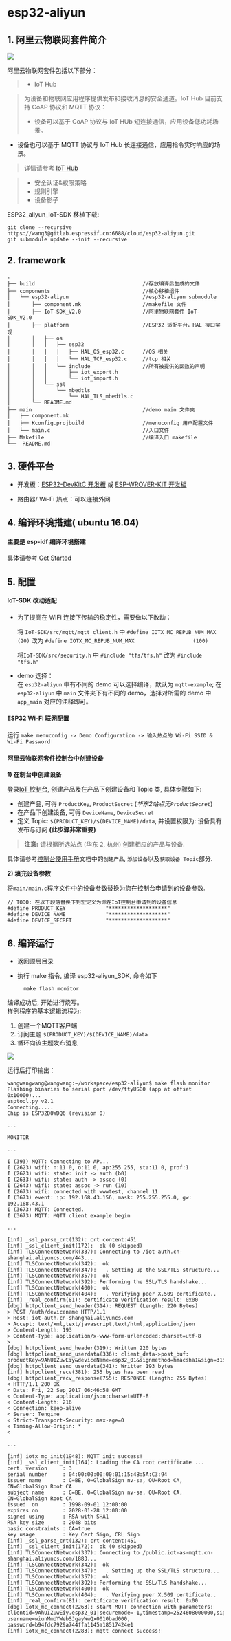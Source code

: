 ﻿# esp32-aliyun  

## 1. 阿里云物联网套件简介

![](https://i.imgur.com/OqjGiQL.png)

阿里云物联网套件包括以下部分：  

> - IoT Hub  

>  为设备和物联网应用程序提供发布和接收消息的安全通道。IoT Hub 目前支持 CoAP 协议和 MQTT 协议：
 >  - 设备可以基于 CoAP 协议与 IoT HUb 短连接通信，应用设备低功耗场景。
  - 设备也可以基于 MQTT 协议与 IoT Hub 长连接通信，应用指令实时响应的场景。  
  
>   详情请参考 [IoT Hub](https://help.aliyun.com/document_detail/30548.html?spm=5176.doc30523.2.1.WtHk0t)

> - 安全认证&权限策略
> - 规则引擎
> - 设备影子

ESP32_aliyun_IoT-SDK 移植下载:  

    git clone --recursive https://wang3@gitlab.espressif.cn:6688/cloud/esp32-aliyun.git  
    git submodule update --init --recursive

## 2. framework  

```
.
├── build                                   //存放编译后生成的文件
├── components                              //核心移植组件
│   └── esp32-aliyun                        //esp32-aliyun submodule
│       ├── component.mk                    //makefile 文件
│       ├── IoT-SDK_V2.0                    //阿里物联网套件 IoT-SDK_V2.0
│       ├── platform                        //ESP32 适配平台，HAL 接口实现
│       │   ├── os
│       │   │   ├── esp32                
│       │   │   │   ├── HAL_OS_esp32.c      //OS 相关
│       │   │   │   └── HAL_TCP_esp32.c     //tcp 相关
│       │   │   └── include                 //所有被提供的函数的声明
│       │   │       ├── iot_export.h
│       │   │       └── iot_import.h
│       │   └── ssl
│       │       └── mbedtls                 
│       │           └── HAL_TLS_mbedtls.c
│       └── README.md
├── main                                    //demo main 文件夹     
│   ├── component.mk
│   ├── Kconfig.projbuild                   //menuconfig 用户配置文件
│   └── main.c                              //入口文件
├── Makefile                                //编译入口 makefile
└──  README.md

```
## 3. 硬件平台  

- 开发板：[ESP32-DevKitC 开发板](http://esp-idf.readthedocs.io/en/latest/hw-reference/modules-and-boards.html#esp32-core-board-v2-esp32-devkitc) 或 [ESP-WROVER-KIT 开发板](http://esp-idf.readthedocs.io/en/latest/hw-reference/modules-and-boards.html#esp-wrover-kit)

- 路由器/ Wi-Fi 热点：可以连接外网

## 4. 编译环境搭建( ubuntu 16.04)  

#### 主要是 esp-idf 编译环境搭建

具体请参考 [Get Started](esp-idf.readthedocs.io/en/latest/get-started.html) 

## 5. 配置  

#### IoT-SDK 改动适配  

- 为了提高在 WiFi 连接下传输的稳定性，需要做以下改动：  

    将 `IoT-SDK/src/mqtt/mqtt_client.h` 中 `#define IOTX_MC_REPUB_NUM_MAX                   (20)` 改为 `#define IOTX_MC_REPUB_NUM_MAX                   (100)`
    
    将`IoT-SDK/src/security.h` 中 `#include "tfs/tfs.h"` 改为 `#include "tfs.h"`  

- demo 选择：  
在 `esp32-aliyun` 中有不同的 demo 可以选择编译，默认为 `mqtt-example`;
在 `esp32-aliyun` 中 `main` 文件夹下有不同的 demo，选择对所需的 demo 中 `app_main` 对应的注释即可。

#### ESP32 Wi-Fi 联网配置  

运行 `make menuconfig -> Demo Configuration -> 输入热点的 Wi-Fi SSID & Wi-Fi Password`

#### 阿里云物联网套件控制台中创建设备  
**1) 在制台中创建设备**

 登录[IoT 控制台](http://iot.console.aliyun.com), 创建产品及在产品下创建设备和 Topic 类, 具体步骤如下:

- 创建产品, 可得 `ProductKey`, `ProductSecret` (*华东2站点无`ProductSecret`*)
- 在产品下创建设备, 可得 `DeviceName`, `DeviceSecret`
- 定义 Topic: `$(PRODUCT_KEY)/$(DEVICE_NAME)/data`, 并设置权限为: 设备具有发布与订阅 **(此步骤非常重要)**

> **注意:** 请根据所选站点 (华东 2, 杭州) 创建相应的产品与设备.

具体请参考[控制台使用手册](https://help.aliyun.com/document_detail/42714.html)文档中的`创建产品`, `添加设备`以及`获取设备 Topic`部分.

**2) 填充设备参数**

将`main/main.c`程序文件中的设备参数替换为您在控制台申请到的设备参数.

    // TODO: 在以下段落替换下列宏定义为你在IoT控制台申请到的设备信息
    #define PRODUCT_KEY             "*******************"
    #define DEVICE_NAME             "*******************"
    #define DEVICE_SECRET           "*******************"

## 6. 编译运行

* 返回顶层目录
* 执行 make 指令, 编译 esp32-aliyun_SDK, 命令如下  

		make flash monitor

编译成功后, 开始进行烧写。  
样例程序的基本逻辑流程为:

1. 创建一个MQTT客户端
2. 订阅主题 `$(PRODUCT_KEY)/$(DEVICE_NAME)/data`
3. 循环向该主题发布消息

![](pictures/Selection_014.png)  

运行后打印输出：  

```
wangwangwang@wangwang:~/workspace/esp32-aliyun$ make flash monitor
Flashing binaries to serial port /dev/ttyUSB0 (app at offset 0x10000)...
esptool.py v2.1
Connecting.....
Chip is ESP32D0WDQ6 (revision 0)

...

MONITOR
 
...

I (393) MQTT: Connecting to AP...
I (2623) wifi: n:11 0, o:11 0, ap:255 255, sta:11 0, prof:1
I (2623) wifi: state: init -> auth (b0)
I (2633) wifi: state: auth -> assoc (0)
I (2643) wifi: state: assoc -> run (10)
I (2673) wifi: connected with wwwtest, channel 11
I (3673) event: ip: 192.168.43.156, mask: 255.255.255.0, gw: 192.168.43.1
I (3673) MQTT: Connected.
I (3673) MQTT: MQTT client example begin

...

[inf] _ssl_parse_crt(132): crt content:451
[inf] _ssl_client_init(172):  ok (0 skipped)
[inf] TLSConnectNetwork(337): Connecting to /iot-auth.cn-shanghai.aliyuncs.com/443...
[inf] TLSConnectNetwork(342):  ok
[inf] TLSConnectNetwork(347):   . Setting up the SSL/TLS structure...
[inf] TLSConnectNetwork(357):  ok
[inf] TLSConnectNetwork(392): Performing the SSL/TLS handshake...
[inf] TLSConnectNetwork(400):  ok
[inf] TLSConnectNetwork(404):   . Verifying peer X.509 certificate..
[inf] _real_confirm(81): certificate verification result: 0x00
[dbg] httpclient_send_header(314): REQUEST (Length: 220 Bytes)
> POST /auth/devicename HTTP/1.1
> Host: iot-auth.cn-shanghai.aliyuncs.com
> Accept: text/xml,text/javascript,text/html,application/json
> Content-Length: 193
> Content-Type: application/x-www-form-urlencoded;charset=utf-8
> 
[dbg] httpclient_send_header(319): Written 220 bytes
[dbg] httpclient_send_userdata(336): client_data->post_buf: productKey=9AhUIZuwEiy&deviceName=esp32_01&signmethod=hmacsha1&sign=315d81092e310ea6e88aaaf6407351e5190ec956&version=default&clientId=9AhUIZuwEiy.esp32_01&timestamp=2524608000000&resources=mqtt
[dbg] httpclient_send_userdata(341): Written 193 bytes
[inf] httpclient_recv(381): 255 bytes has been read
[dbg] httpclient_recv_response(755): RESPONSE (Length: 255 Bytes)
< HTTP/1.1 200 OK
< Date: Fri, 22 Sep 2017 06:46:58 GMT
< Content-Type: application/json;charset=UTF-8
< Content-Length: 216
< Connection: keep-alive
< Server: Tengine
< Strict-Transport-Security: max-age=0
< Timing-Allow-Origin: *
< 

...

[inf] iotx_mc_init(1948): MQTT init success!
[inf] _ssl_client_init(164): Loading the CA root certificate ...
cert. version     : 3
serial number     : 04:00:00:00:00:01:15:4B:5A:C3:94
issuer name       : C=BE, O=GlobalSign nv-sa, OU=Root CA, CN=GlobalSign Root CA
subject name      : C=BE, O=GlobalSign nv-sa, OU=Root CA, CN=GlobalSign Root CA
issued  on        : 1998-09-01 12:00:00
expires on        : 2028-01-28 12:00:00
signed using      : RSA with SHA1
RSA key size      : 2048 bits
basic constraints : CA=true
key usage         : Key Cert Sign, CRL Sign
[inf] _ssl_parse_crt(132): crt content:451
[inf] _ssl_client_init(172):  ok (0 skipped)
[inf] TLSConnectNetwork(337): Connecting to /public.iot-as-mqtt.cn-shanghai.aliyuncs.com/1883...
[inf] TLSConnectNetwork(342):  ok
[inf] TLSConnectNetwork(347):   . Setting up the SSL/TLS structure...
[inf] TLSConnectNetwork(357):  ok
[inf] TLSConnectNetwork(392): Performing the SSL/TLS handshake...
[inf] TLSConnectNetwork(400):  ok
[inf] TLSConnectNetwork(404):   . Verifying peer X.509 certificate..
[inf] _real_confirm(81): certificate verification result: 0x00
[dbg] iotx_mc_connect(2263): start MQTT connection with parameters: clientid=9AhUIZuwEiy.esp32_01|securemode=-1,timestamp=2524608000000,signmethod=hmacsha1,gw=0|, username=wiunMmUYWebSJgayWwQx0010bad000, password=b94fdc7929a744ffa1145a18517424e1
[inf] iotx_mc_connect(2283): mqtt connect success!
```




